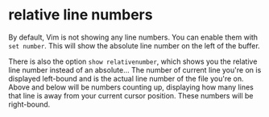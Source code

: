 # relative line numbers

By default, Vim is not showing any line numbers. You can enable them with `set number`. This will show the absolute line number on the left of the buffer.

There is also the option `show relativenumber`, which shows you the relative line number instead of an absolute...
The number of current line you're on is displayed left-bound and is the actual line number of the file you're on. Above and below will be numbers counting up, displaying how many lines that line is away from your current cursor position. These numbers will be right-bound.
